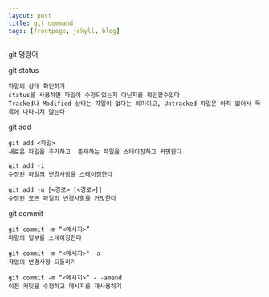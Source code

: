 ```yaml
---
layout: post
title: git command
tags: [frontpage, jekyll, blog]
---
```

git 명령어    
    
git status    

~~~
파일의 상태 확인하기
status를 사용하면 파일이 수정되었는지 아닌지를 확인할수있다
Tracked나 Modified 상태는 파일이 없다는 의미이고, Untracked 파일은 아직 없어서 목록에 나타나지 않는다
~~~

git add 

~~~
git add <파일>
새로운 파일을 추가하고  존재하는 파일을 스테이징하고 커밋한다

git add -i
수정된 파일의 변경사항을 스테이징한다

git add -u [<경로> [<경로>]]
수정된 모든 파일의 변경사항을 커밋한다
~~~

git commit

~~~
git commit -m “<메시지>”
파일의 일부를 스테이징한다

git commit -m "<메세지>" -a
작업의 변경사항 되돌리기

git commit -m “<메시지>” - -amend
이전 커밋을 수정하고 메시지를 재사용하기
~~~


